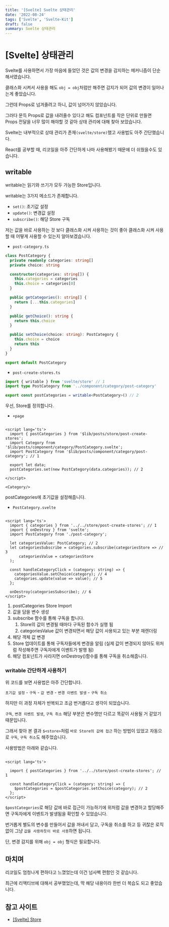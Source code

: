 ```yaml
---
title: '[Svelte] Svelte 상태관리'
date: '2022-08-24'
tags: ['Svelte', 'Svelte-Kit']
draft: false
summary: Svelte 상태관리
---
```


# [Svelte] 상태관리

Svelte를 사용하면서 가장 마음에 들었던 것은 값의 변경을 감지하는 메커니즘이 단순해서였습니다.

클래스화 시켜서 사용을 해도 `obj = obj`처럼만 해주면 감지가 되어 값의 변경이 일어나는게 좋았습니다.

그런데 Props로 넘겨줄려고 하니, 값이 넘어가지 않았습니다.

그러다 문득 Props로 값을 내려줄수 있다고 해도
컴포넌트를 작은 단위로 만들면 Props 전달을 너무 많이 해야할 것 같아 상태 관리에 대해 찾아 보았습니다.

Svelte는 내부적으로 상태 관리가 존재`(svelte/store)`했고 사용법도 아주 간단했습니다.

React를 공부할 때, 리코일을 아주 간단하게 나마 사용해봤기 때문에 더 쉬웠을수도 있습니다.

## writable

writable는 읽기와 쓰기가 모두 가능한 Store입니다.

writable는 3가지 메소드가 존재합니다.

- `set()`: 초기값 설정
- `update()`: 변경값 설정
- `subscribe()`: 해당 Store 구독

저는 값을 바로 사용하는 것 보다 클래스화 시켜 사용하는 것이 좋아
클래스화 시켜 사용할 때 어떻게 사용할 수 있는지 알아보겠습니다.

- `post-category.ts`

```ts
class PostCategory {
  private readonly categories: string[]
  private choice: string

  constructor(categories: string[]) {
    this.categories = categories
    this.choice = categories[0]
  }

  public getCategories(): string[] {
    return [...this.categories]
  }

  public getChoice(): string {
    return this.choice
  }

  public setChoice(choice: string): PostCategory {
    this.choice = choice
    return this
  }
}

export default PostCategory
```

- `post-create-stores.ts`

```ts
import { writable } from 'svelte/store' // 1
import type PostCategory from '../component/category/post-category'

export const postCategories = writable<PostCategory>() // 2
```

우선, Store를 정의합니다.

- `+page`

```sveltehtml

<script lang='ts'>
  import { postCategories } from '$lib/posts/store/post-create-stores';
  import Category from '$lib/posts/component/category/PostCategory.svelte';
  import PostCategory from '$lib/posts/component/category/post-category'; // 1

  export let data;
  postCategories.set(new PostCategory(data.categories)); // 2

</script>

<Category/>
```

postCategories에 초기값을 설정해줍니다.

- `PostCategory.svelte`

```sveltehtml

<script lang='ts'>
  import { categories } from '../../store/post-create-stores'; // 1
  import { onDestroy } from 'svelte';
  import PostCategory from './post-category';

  let categoriesValue: PostCategory; // 2
  let categoriesSubscribe = categories.subscribe(categoriesStore => // 3
      categoriesValue = categoriesStore
  );

  const handleCategoryClick = (category: string) => {
    categoriesValue.setChoice(category); // 4
    categories.update(value => value); // 5
  };

  onDestroy(categoriesSubscribe); // 6
</script>
```

1. postCategories Store Import
2. 값을 담을 변수 생성
3. subscribe 함수를 통해 구독을 합니다.
   1. Store의 값이 변경될 때마다 구독된 함수가 실행 됨
   2. categoriesValue 값이 변경되면서 해당 값이 사용되고 있는 부분 재렌더링
4. 해당 객체 값 변경
5. Store 업데이트를 통해 구독자들에게 변경을 알림 (실제 값이 변경되지 않아도 위처럼 작성해주면 구독자에게 이벤트가 발행 됨)
6. 해당 컴포넌트가 사라지면 onDestroy()함수를 통해 구독을 취소해줍니다.

### writable 간단하게 사용하기

위 코드를 보면 사용법은 아주 간단합니다.

`초기값 설정` - `구독` - `값 변경` - `변경 이벤트 발생` - `구독 취소`

하지만 이 과정 자체가 반복되고 조금 번거롭다고 생각이 되었습니다.

`구독`, `변경 이벤트 발생`, `구독 취소` 해당 부분은 변수명만 다르고 똑같이 사용될 거 같았기 때문입니다.

그래서 찾아 본 결과 `$<store>`처럼 `바로 Store의 값에 접근` 하는 방법이 있었고 자동으로 `구독`, `구독 취소`도 해주었습니다.

사용방법은 아래와 같습니다.

```sveltehtml

<script lang='ts'>

  import { postCategories } from '../../store/post-create-stores'; // 1

  const handleCategoryClick = (category: string) => {
    $postCategories = $postCategories.setChoice(category); // 2
  };
</script>
```

`$postCategories`로 해당 값에 바로 접근이 가능하기에 위처럼 값을 변경하고 할당해주면 구독자에게 이벤트가 발생됨을 확인할 수 있었습니다.

번거롭게 별도의 변수를 만들어서 값을 꺼내서 담고, 구독을 취소를 하고 등 귀찮은 로직없이 그냥 `값을 사용하듯이 바로 사용`하면 됩니다.

단, 변경 감지를 위해 `obj = obj` 형식은 필요합니다.

## 마치며

리코일도 엄청나게 편하다고 느꼈었는데 이건 넘사벽 편함인 것 같습니다.

최근에 리액티브에 대해서 공부했었는데, 딱 해당 내용이라 한번 더 복습도 되고 좋았습니다.

## 참고 사이트

- [[Svelte] Store](https://beomy.github.io/tech/svelte/store/)
